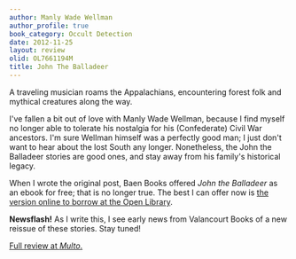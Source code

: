 ```yaml
---
author: Manly Wade Wellman
author_profile: true
book_category: Occult Detection
date: 2012-11-25
layout: review
olid: OL7661194M
title: John The Balladeer
---
```


A traveling musician roams the Appalachians, encountering forest folk and mythical creatures along the way.  

I've fallen a bit out of love with Manly Wade Wellman, because I find myself no longer able to tolerate his nostalgia for his (Confederate) Civil War ancestors. I'm sure Wellman himself was a perfectly good man; I just don't want to hear about the lost South any longer. Nonetheless, the John the Balladeer stories are good ones, and stay away from his family's historical legacy.

 When I wrote the original post, Baen Books offered *John the Balladeer* as an ebook for free; that is no longer true. The best I can offer now is [the version online to borrow at the Open Library](https://archive.org/details/johnballadeer00well). 
 
 **Newsflash!** As I write this, I see early news from Valancourt Books of a new reissue of these stories. Stay tuned!

[Full review at *Multo*.](https://multoghost.wordpress.com/2012/11/25/the-ballads-of-john/)